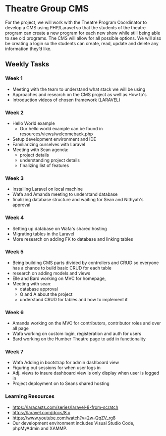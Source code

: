 # Theatre Group CMS

For the project, we will work with the Theatre Program Coordinator to develop a CMS using PHP/Laravel so that the students of the theatre program can create a new program for each new show while still being able to see old programs. The CMS will allow for all possible options. We will also be creating a login so the students can create, read, update and delete any information they’d like.

## Weekly Tasks
### Week 1
* Meeting with the team to understand what stack we will be using
* Approaches and research on the CMS project as well as How to's
* Introduction videos of chosen framework (LARAVEL)

### Week 2
* Hello World example
    - Our hello world example can be found in resources/views/welcomeback.php
* Setup development environment and IDE
* Familiarizing ourselves with Laravel
* Meeting with Sean agenda:
    - project details
    - understanding project details
    - finalizing list of features

### Week 3
* Installing Laravel on local machine
* Wafa and Amanda meeting to understand database 
* finalizing database structure and waiting for Sean and Nithyah's approval

### Week 4
* Setting up database on Wafa's shared hosting
* Migrating tables in the Laravel 
* More research on adding FK to database and linking tables

### Week 5
* Being building CMS parts divided by controllers and CRUD so everyone has a chance to build basic CRUD for each table
* research on adding models and views
* Elle and Bard working on MVC for homepage,  
* Meeting with sean:
    - database approval
    - Q and A about the project
    - understand CRUD for tables and how to implement it

### Week 6
* Amanda working on the MVC for contributors, contributor roles and over all page 
* Wafa working on custom login, registeration and auth for users 
* Bard working on the Humber Theatre page to add in functionality

### Week 7
* Wafa Adding in bootstrap for admin dashboard view 
* Figuring out sessions for when user logs in
* Adj. views to insure dashboard view is only display when user is logged in
* Project deployment on to Seans shared hosting


### Learning Resources

- https://laracasts.com/series/laravel-8-from-scratch
- https://laravel.com/docs/8.x
- https://www.youtube.com/watch?v=2w-QqZV_rg8
- Our development environment includes Visual Studio Code, phpMyAdmin and XAMMP.
